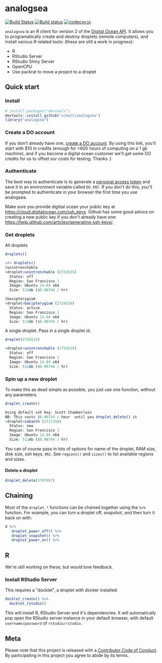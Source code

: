 analogsea
=======

[![Build Status](https://api.travis-ci.org/sckott/analogsea.png?branch=master)](https://travis-ci.org/sckott/analogsea)
[![Build status](https://ci.appveyor.com/api/projects/status/ll9lcqafuw338q0h/branch/master)](https://ci.appveyor.com/project/sckott/analogsea/branch/master)
[![codecov.io](https://codecov.io/github/sckott/analogsea/coverage.svg?branch=master)](https://codecov.io/github/sckott/analogsea?branch=master)

`analogsea` is an R client for version 2 of the [Digital Ocean API](https://developers.digitalocean.com/v2/). It allows you to programatically create and destroy droplets (remote computers), and install various R related tools: (these are still a work in progress):

* R
* RStudio Server
* RStudio Shiny Server
* OpenCPU
* Use packrat to move a project to a droplet

## Quick start

### Install

```r
# install.packages("devtools")
devtools::install_github("sckott/analogsea")
library("analogsea")
```

### Create a DO account

If you don't already have one, [create a DO account](https://www.digitalocean.com/?refcode=0740f5169634). By using this link, you'll start with $10 in credits (enough for >600 hours of computing on a 1 gb machine), and if you become a digital ocean customer we'll get some DO credits for us to offset our costs for testing. Thanks :)

### Authenticate

The best way to authenticate is to generate a [personal access token](https://cloud.digitalocean.com/settings/tokens/new) and save it in an environment variable called `DO_PAT`.  If you don't do this, you'll be prompted to authenticate in your browser the first time you use analogsea.

Make sure you provide digitial ocean your public key at <https://cloud.digitalocean.com/ssh_keys>. Github has some good advice on creating a new public key if you don't already have one: <https://help.github.com/articles/generating-ssh-keys/>.

### Get droplets

All droplets

```r
droplets()
```

```r
<r> droplets()
$unintrenchable
<droplet>unintrenchable (2724525)
  Status: off
  Region: San Francisco 1
  Image: Ubuntu 14.04 x64
  Size: 512mb ($0.00744 / hr)

$basipterygium
<droplet>basipterygium (2724526)
  Status: active
  Region: San Francisco 1
  Image: Ubuntu 14.04 x64
  Size: 512mb ($0.00744 / hr)
```

A single droplet. Pass in a single droplet id.

```r
droplet(2724525)
```

```r
<droplet>unintrenchable (2724525)
  Status: off
  Region: San Francisco 1
  Image: Ubuntu 14.04 x64
  Size: 512mb ($0.00744 / hr)
```

### Spin up a new droplet

To make this as dead simple as possible, you just use one function, without any parameters.

```r
droplet_create()
```

```r
Using default ssh key: Scott Chamberlain
NB: This costs $0.00744 / hour  until you droplet_delete() it
<droplet>sabaoth (2727258)
  Status: new
  Region: San Francisco 1
  Image: Ubuntu 14.04 x64
  Size: 512mb ($0.00744 / hr)
```

You can of course pass in lots of options for name of the droplet, RAM size, disk size, ssh keys, etc.  See `regions()` and `sizes()` to list available regions and sizes.

#### Delete a droplet

```r
droplet_delete(1707487)
```

## Chaining

Most of the `droplet_*` functions can be chained together using the `%>%` function. For example, you can turn a droplet off, snapshot, and then turn it back on with:

```r
d %>%
   droplet_power_off() %>%
   droplet_snapshot() %>%
   droplet_power_on() %>%
```

## R

We're still working on these, but would love feedback.

### Install RStudio Server

This requires a "docklet", a droplet with docker installed:

```r
docklet_create() %>%
  docklet_rstudio()
```

This will install R, RStudio Server and it's dependencies. It will automatically pop open the RStudio server instance in your default browser, with default `username/password` of `rstudio/rstudio`.


## Meta

Please note that this project is released with a [Contributor Code of Conduct](CONDUCT.md). By participating in this project you agree to abide by its terms.
